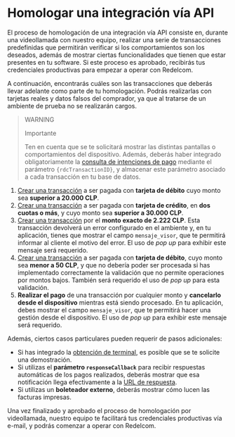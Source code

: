 # Homologar una integración vía API

El proceso de homologación de una integración vía API consiste en, durante una videollamada con nuestro equipo, realizar una serie de transacciones predefinidas que permitirán verificar si los comportamientos son los deseados, además de mostrar ciertas funcionalidades que tienen que estar presentes en tu software. Si este proceso es aprobado, recibirás tus credenciales productivas para empezar a operar con Redelcom.

A continuación, encontrarás cuáles son las transacciones que deberás llevar adelante como parte de tu homologación. Podrás realizarlas con tarjetas reales y datos falsos del comprador, ya que al tratarse de un ambiente de prueba no se realizarán cargos.

> WARNING
>
> Importante
>
> Ten en cuenta que se te solicitará mostrar las distintas pantallas o comportamientos del dispositivo. Además, deberás haber integrado obligatoriamente la [consulta de intenciones de pago](/developers/es/docs/redelcom/api-integration/payments-processing/query-payment-intent) mediante el parámetro `{rdcTransactionID}`, y almacenar este parámetro asociado a cada transacción en tu base de datos.

1. [Crear una transacción](/developers/es/docs/redelcom/api-integration/payments-processing/create-payment-intent) a ser pagada con **tarjeta de débito** cuyo monto sea **superior a 20.000 CLP**.
2. [Crear una transacción](/developers/es/docs/redelcom/api-integration/payments-processing/create-payment-intent) a ser pagada con **tarjeta de crédito**, en **dos cuotas o más**, y cuyo monto sea **superior a 30.000 CLP**.
3. [Crear una transacción](/developers/es/docs/redelcom/api-integration/payments-processing/create-payment-intent) por el **monto exacto de 2.222 CLP**. Esta transacción devolverá un error configurado en el ambiente y, en tu aplicación, tienes que mostrar el campo `mensaje_visor`, que te permitirá informar al cliente el motivo del error. El uso de *pop up* para exhibir este mensaje será requerido.
4. [Crear una transacción](/developers/es/docs/redelcom/api-integration/payments-processing/create-payment-intent) a ser pagada con **tarjeta de débito**, cuyo monto sea **menor a 50 CLP**, y que no debería poder ser procesada si has implementado correctamente la validación que no permite operaciones por montos bajos. También será requerido el uso de *pop up* para esta validación.
5. **Realizar el pago** de una transacción por cualquier monto y **cancelarlo desde el dispositivo** mientras está siendo procesado. En tu aplicación, debes mostrar el campo `mensaje_visor`, que te permitirá hacer una gestión desde el dispositivo. El uso de *pop up* para exhibir este mensaje será requerido.

Además, ciertos casos particulares pueden requerir de pasos adicionales:

* Si has integrado la [obtención de terminal](/developers/es/docs/redelcom/api-integration/payments-processing/get-terminal), es posible que se te solicite una demostración.
* Si utilizas el **parámetro `responseCallback`** para recibir respuestas automáticas de los pagos realizados, deberás mostrar que esa notificación llega efectivamente a la [URL de respuesta](/developers/es/docs/redelcom/api-integration/payments-processing/create-payment-intent#bookmark_implementar_la_url_de_respuesta). 
* Si utilizas un **boleteador externo**, deberás mostrar cómo lucen las facturas impresas.

Una vez finalizado y aprobado el proceso de homologación por videollamada, nuestro equipo te facilitará tus credenciales productivas vía e-mail, y podrás comenzar a operar con Redelcom.

